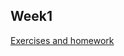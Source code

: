 ## Week1

[Exercises and homework](https://github.com/mrtnj/scripting_for_data_analysis/blob/master/week1/week.md)
